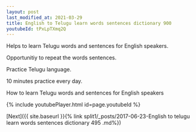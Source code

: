 ```yaml
---
layout: post
last_modified_at: 2021-03-29
title: English to Telugu learn words sentences dictionary 900 
youtubeId: tPxLpTXmq2Q
---
```

 
 
Helps to learn Telugu words and sentences for English speakers.

Opportunitiy to repeat the words sentences. 

Practice Telugu language. 
 
10 minutes practice every day. 
 
How to learn Telugu words and sentences for English speakers 
 
{% include youtubePlayer.html id=page.youtubeId %}
 
 
[Next]({{ site.baseurl }}{% link  split1/_posts/2017-06-23-English to telugu learn words sentences dictionary 495 .md%})
 
